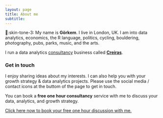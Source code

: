 ```yaml
---
layout: page
title: About me
subtitle:  
---
```


:wave::skin-tone-3: My name is **Görkem**. I live in London, UK. I am into data analytics, economics, the R language, politics, cycling, bouldering, photography, pubs, parks, music, and the arts.

I run a data analytics [consultancy](http://gorkemmeral.com/data-analytics-and-growth-strategy-consultancy/) business called [**Creiras**](http://www.creiras.com).

### Get in touch

I enjoy sharing ideas about my interests. I can also help you with your growth strategy & data analytics projects. Please use the social media / contact icons at the buttom of the page to get in touch. 

You can book a **free one hour consultancy** service with me to discuss your data, analytics, and growth strategy. 

<!-- Calendly link widget begin -->
<link href="https://assets.calendly.com/assets/external/widget.css" rel="stylesheet">
<script src="https://assets.calendly.com/assets/external/widget.js" type="text/javascript"></script>
<a href="" onclick="Calendly.showPopupWidget('https://calendly.com/gorkemmeral/meeting');return false;">Click here now to book your free one hour discussion with me.</a>
<!-- Calendly link widget end -->

<!-- Calendly badge widget begin -->
<link href="https://assets.calendly.com/assets/external/widget.css" rel="stylesheet">
<script src="https://assets.calendly.com/assets/external/widget.js" type="text/javascript"></script>
<script type="text/javascript">Calendly.initBadgeWidget({url: 'https://calendly.com/gorkemmeral/meeting', text: 'Schedule a meeting', color: '#4d5055', branding: false});</script>
<!-- Calendly badge widget end -->
